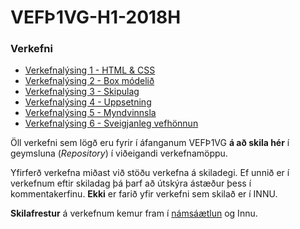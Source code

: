 # VEFÞ1VG-H1-2018H

### Verkefni

* [Verkefnalýsing 1 - HTML & CSS](Verkefni-1/)
* [Verkefnalýsing 2 - Box módelið](Verkefni-2/)
* [Verkefnalýsing 3 - Skipulag](Verkefni-3/Verkefni-3.1)
* [Verkefnalýsing 4 - Uppsetning](Verkefni-4/)
* [Verkefnalýsing 5 - Myndvinnsla](Verkefni-5/)
* [Verkefnalýsing 6 - Sveigjanleg vefhönnun](Verkefni-6/) 

Öll verkefni sem lögð eru fyrir í áfanganum VEFÞ1VG **á að skila hér** í geymsluna (_Repository_) í viðeigandi verkefnamöppu. 

Yfirferð verkefna miðast við stöðu verkefna á skiladegi. Ef unnið er í verkefnum eftir skiladag þá þarf að útskýra ástæður þess í kommentakerfinu. **Ekki** er farið yfir verkefni sem skilað er í INNU. 

**Skilafrestur** á verkefnum kemur fram í [námsáætlun](https://github.com/vefgrunnur/VEF1VG-H1-2018H/tree/master/N%C3%A1ms%C3%A1%C3%A6tlun%20VEF%C3%9E1VG) og Innu. 
